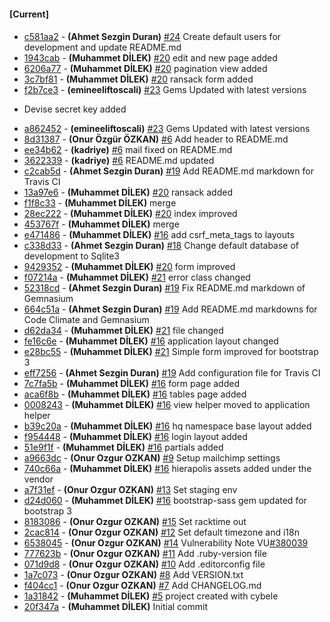 
#### [Current]

#### 
 * [c581aa2](../../commit/c581aa2) - __(Ahmet Sezgin Duran)__ [#24](../../issues/24) Create default users for development and update README.md
 * [1943cab](../../commit/1943cab) - __(Muhammet DİLEK)__ [#20](../../issues/20) edit and new page added
 * [6206a77](../../commit/6206a77) - __(Muhammet DİLEK)__ [#20](../../issues/20) pagination view added
 * [3c7bf81](../../commit/3c7bf81) - __(Muhammet DİLEK)__ [#20](../../issues/20) ransack form added
 * [f2b7ce3](../../commit/f2b7ce3) - __(emineeliftoscali)__ [#23](../../issues/23) Gems Updated with latest versions

- Devise secret key added

 * [a862452](../../commit/a862452) - __(emineeliftoscali)__ [#23](../../issues/23) Gems Updated with latest versions
 * [8d31387](../../commit/8d31387) - __(Onur Özgür ÖZKAN)__ [#6](../../issues/6) Add header to README.md
 * [ee34b62](../../commit/ee34b62) - __(kadriye)__ [#6](../../issues/6) mail fixed on README.md
 * [3622339](../../commit/3622339) - __(kadriye)__ [#6](../../issues/6) README.md updated
 * [c2cab5d](../../commit/c2cab5d) - __(Ahmet Sezgin Duran)__ [#19](../../issues/19) Add README.md markdown for Travis CI
 * [13a97e6](../../commit/13a97e6) - __(Muhammet DİLEK)__ [#20](../../issues/20) ransack added
 * [f1f8c33](../../commit/f1f8c33) - __(Muhammet DİLEK)__ merge
 * [28ec222](../../commit/28ec222) - __(Muhammet DİLEK)__ [#20](../../issues/20) index improved
 * [453767f](../../commit/453767f) - __(Muhammet DİLEK)__ merge
 * [e471486](../../commit/e471486) - __(Muhammet DİLEK)__ [#16](../../issues/16) add csrf_meta_tags to layouts
 * [c338d33](../../commit/c338d33) - __(Ahmet Sezgin Duran)__ [#18](../../issues/18) Change default database of development to Sqlite3
 * [9429352](../../commit/9429352) - __(Muhammet DİLEK)__ [#20](../../issues/20) form improved
 * [f07214a](../../commit/f07214a) - __(Muhammet DİLEK)__ [#21](../../issues/21) error class changed
 * [52318cd](../../commit/52318cd) - __(Ahmet Sezgin Duran)__ [#19](../../issues/19) Fix README.md markdown of Gemnasium
 * [664c51a](../../commit/664c51a) - __(Ahmet Sezgin Duran)__ [#19](../../issues/19) Add README.md markdowns for Code Climate and Gemnasium
 * [d62da34](../../commit/d62da34) - __(Muhammet DİLEK)__ [#21](../../issues/21) file changed
 * [fe16c6e](../../commit/fe16c6e) - __(Muhammet DİLEK)__ [#16](../../issues/16) application layout changed
 * [e28bc55](../../commit/e28bc55) - __(Muhammet DİLEK)__ [#21](../../issues/21) Simple form improved for bootstrap 3
 * [eff7256](../../commit/eff7256) - __(Ahmet Sezgin Duran)__ [#19](../../issues/19) Add configuration file for Travis CI
 * [7c7fa5b](../../commit/7c7fa5b) - __(Muhammet DİLEK)__ [#16](../../issues/16) form page added
 * [aca6f8b](../../commit/aca6f8b) - __(Muhammet DİLEK)__ [#16](../../issues/16) tables page added
 * [0008243](../../commit/0008243) - __(Muhammet DİLEK)__ [#16](../../issues/16) view helper moved to application helper
 * [b39c20a](../../commit/b39c20a) - __(Muhammet DİLEK)__ [#16](../../issues/16) hq namespace base layout added
 * [f954448](../../commit/f954448) - __(Muhammet DİLEK)__ [#16](../../issues/16) login layout added
 * [51e9f1f](../../commit/51e9f1f) - __(Muhammet DİLEK)__ [#16](../../issues/16) partials added
 * [a9663dc](../../commit/a9663dc) - __(Onur Ozgur OZKAN)__ [#9](../../issues/9) Setup mailchimp settings
 * [740c66a](../../commit/740c66a) - __(Muhammet DİLEK)__ [#16](../../issues/16) hierapolis assets added under the vendor
 * [a7f31ef](../../commit/a7f31ef) - __(Onur Ozgur OZKAN)__ [#13](../../issues/13) Set staging env
 * [d24d060](../../commit/d24d060) - __(Muhammet DİLEK)__ [#16](../../issues/16) bootstrap-sass gem updated for bootstrap 3
 * [8183086](../../commit/8183086) - __(Onur Ozgur OZKAN)__ [#15](../../issues/15) Set racktime out
 * [2cac814](../../commit/2cac814) - __(Onur Ozgur OZKAN)__ [#12](../../issues/12) Set default timezone and i18n
 * [6538045](../../commit/6538045) - __(Onur Ozgur OZKAN)__ [#14](../../issues/14) Vulnerability Note VU[#380039](../../issues/380039)
 * [777623b](../../commit/777623b) - __(Onur Ozgur OZKAN)__ [#11](../../issues/11) Add .ruby-version file
 * [071d9d8](../../commit/071d9d8) - __(Onur Ozgur OZKAN)__ [#10](../../issues/10) Add .editorconfig file
 * [1a7c073](../../commit/1a7c073) - __(Onur Ozgur OZKAN)__ [#8](../../issues/8) Add VERSION.txt
 * [f404cc1](../../commit/f404cc1) - __(Onur Ozgur OZKAN)__ [#7](../../issues/7) Add CHANGELOG.md
 * [1a31842](../../commit/1a31842) - __(Muhammet DİLEK)__ [#5](../../issues/5) project created with cybele
 * [20f347a](../../commit/20f347a) - __(Muhammet DİLEK)__ Initial commit
